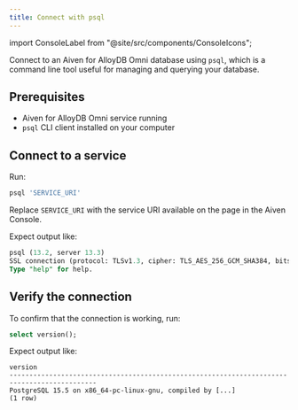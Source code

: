 ```yaml
---
title: Connect with psql
---
```


import ConsoleLabel from "@site/src/components/ConsoleIcons";

Connect to an Aiven for AlloyDB Omni database using `psql`, which is a command line tool useful for managing and querying your database.

## Prerequisites

- Aiven for AlloyDB Omni service running
- `psql` CLI client installed on your computer

## Connect to a service

Run:

```sql
psql 'SERVICE_URI'
```

Replace `SERVICE_URI` with the service URI available on the
<ConsoleLabel name="overview"/> page in the Aiven Console.

Expect output like:

```sql
psql (13.2, server 13.3)
SSL connection (protocol: TLSv1.3, cipher: TLS_AES_256_GCM_SHA384, bits: 256, compression: off)
Type "help" for help.
```

## Verify the connection

To confirm that the connection is working, run:

```sql
select version();
```

Expect output like:

```text
version
--------------------------------------------------------------------------------------------
PostgreSQL 15.5 on x86_64-pc-linux-gnu, compiled by [...]
(1 row)
```

